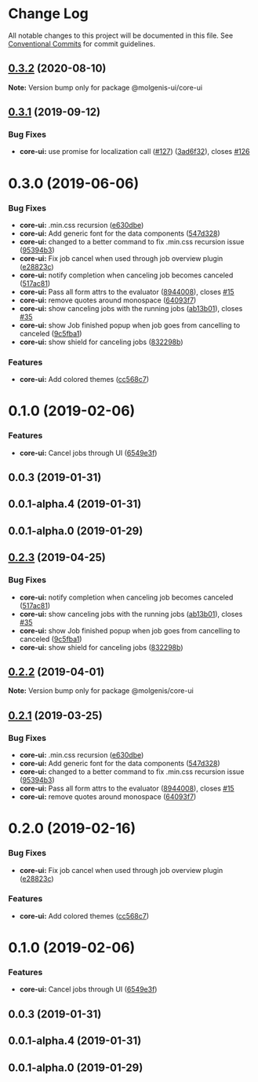 # Change Log

All notable changes to this project will be documented in this file.
See [Conventional Commits](https://conventionalcommits.org) for commit guidelines.

## [0.3.2](https://github.com/molgenis/molgenis-frontend/compare/@molgenis-ui/core-ui@0.3.1...@molgenis-ui/core-ui@0.3.2) (2020-08-10)

**Note:** Version bump only for package @molgenis-ui/core-ui





## [0.3.1](https://github.com/molgenis/molgenis-frontend/compare/@molgenis-ui/core-ui@0.3.0...@molgenis-ui/core-ui@0.3.1) (2019-09-12)


### Bug Fixes

* **core-ui:** use promise for localization call ([#127](https://github.com/molgenis/molgenis-frontend/issues/127)) ([3ad6f32](https://github.com/molgenis/molgenis-frontend/commit/3ad6f32)), closes [#126](https://github.com/molgenis/molgenis-frontend/issues/126)





# 0.3.0 (2019-06-06)


### Bug Fixes

* **core-ui:** .min.css recursion ([e630dbe](https://github.com/molgenis/molgenis-frontend/commit/e630dbe))
* **core-ui:** Add generic font for the data components ([547d328](https://github.com/molgenis/molgenis-frontend/commit/547d328))
* **core-ui:** changed to a better command to fix .min.css recursion issue ([95394b3](https://github.com/molgenis/molgenis-frontend/commit/95394b3))
* **core-ui:** Fix job cancel when used through job overview plugin ([e28823c](https://github.com/molgenis/molgenis-frontend/commit/e28823c))
* **core-ui:** notify completion when canceling job becomes canceled ([517ac81](https://github.com/molgenis/molgenis-frontend/commit/517ac81))
* **core-ui:** Pass all form attrs to the evaluator ([8944008](https://github.com/molgenis/molgenis-frontend/commit/8944008)), closes [#15](https://github.com/molgenis/molgenis-frontend/issues/15)
* **core-ui:** remove quotes around monospace ([64093f7](https://github.com/molgenis/molgenis-frontend/commit/64093f7))
* **core-ui:** show canceling jobs with the running jobs ([ab13b01](https://github.com/molgenis/molgenis-frontend/commit/ab13b01)), closes [#35](https://github.com/molgenis/molgenis-frontend/issues/35)
* **core-ui:** show Job finished popup when job goes from cancelling to canceled ([9c5fba1](https://github.com/molgenis/molgenis-frontend/commit/9c5fba1))
* **core-ui:** show shield for canceling jobs ([832298b](https://github.com/molgenis/molgenis-frontend/commit/832298b))


### Features

* **core-ui:** Add colored themes ([cc568c7](https://github.com/molgenis/molgenis-frontend/commit/cc568c7))



# 0.1.0 (2019-02-06)


### Features

* **core-ui:** Cancel jobs through UI ([6549e3f](https://github.com/molgenis/molgenis-frontend/commit/6549e3f))



## 0.0.3 (2019-01-31)



## 0.0.1-alpha.4 (2019-01-31)



## 0.0.1-alpha.0 (2019-01-29)





## [0.2.3](https://github.com/molgenis/molgenis-frontend/compare/@molgenis/core-ui@0.2.2...@molgenis/core-ui@0.2.3) (2019-04-25)


### Bug Fixes

* **core-ui:** notify completion when canceling job becomes canceled ([517ac81](https://github.com/molgenis/molgenis-frontend/commit/517ac81))
* **core-ui:** show canceling jobs with the running jobs ([ab13b01](https://github.com/molgenis/molgenis-frontend/commit/ab13b01)), closes [#35](https://github.com/molgenis/molgenis-frontend/issues/35)
* **core-ui:** show Job finished popup when job goes from cancelling to canceled ([9c5fba1](https://github.com/molgenis/molgenis-frontend/commit/9c5fba1))
* **core-ui:** show shield for canceling jobs ([832298b](https://github.com/molgenis/molgenis-frontend/commit/832298b))





## [0.2.2](https://github.com/molgenis/molgenis-frontend/compare/@molgenis/core-ui@0.2.1...@molgenis/core-ui@0.2.2) (2019-04-01)

**Note:** Version bump only for package @molgenis/core-ui





## [0.2.1](https://github.com/molgenis/molgenis-frontend/compare/@molgenis/core-ui@0.2.0...@molgenis/core-ui@0.2.1) (2019-03-25)


### Bug Fixes

* **core-ui:** .min.css recursion ([e630dbe](https://github.com/molgenis/molgenis-frontend/commit/e630dbe))
* **core-ui:** Add generic font for the data components ([547d328](https://github.com/molgenis/molgenis-frontend/commit/547d328))
* **core-ui:** changed to a better command to fix .min.css recursion issue ([95394b3](https://github.com/molgenis/molgenis-frontend/commit/95394b3))
* **core-ui:** Pass all form attrs to the evaluator ([8944008](https://github.com/molgenis/molgenis-frontend/commit/8944008)), closes [#15](https://github.com/molgenis/molgenis-frontend/issues/15)
* **core-ui:** remove quotes around monospace ([64093f7](https://github.com/molgenis/molgenis-frontend/commit/64093f7))





# 0.2.0 (2019-02-16)


### Bug Fixes

* **core-ui:** Fix job cancel when used through job overview plugin ([e28823c](https://github.com/molgenis/molgenis-frontend/commit/e28823c))


### Features

* **core-ui:** Add colored themes ([cc568c7](https://github.com/molgenis/molgenis-frontend/commit/cc568c7))



# 0.1.0 (2019-02-06)


### Features

* **core-ui:** Cancel jobs through UI ([6549e3f](https://github.com/molgenis/molgenis-frontend/commit/6549e3f))



## 0.0.3 (2019-01-31)



## 0.0.1-alpha.4 (2019-01-31)



## 0.0.1-alpha.0 (2019-01-29)
